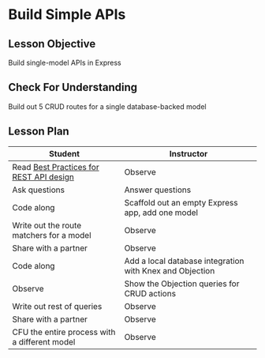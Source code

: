 # Build Simple APIs

## Lesson Objective

Build single-model APIs in Express

## Check For Understanding

Build out 5 CRUD routes for a single database-backed model

## Lesson Plan

| Student | Instructor |
| --- | --- |
| Read [Best Practices for REST API design](https://stackoverflow.blog/2020/03/02/best-practices-for-rest-api-design/) | Observe |
| Ask questions | Answer questions |
| Code along | Scaffold out an empty Express app, add one model |
| Write out the route matchers for a model | Observe |
| Share with a partner | Observe |
| Code along | Add a local database integration with Knex and Objection |
| Observe | Show the Objection queries for CRUD actions |
| Write out rest of queries | Observe |
| Share with a partner | Observe |
| CFU the entire process with a different model | Observe |
